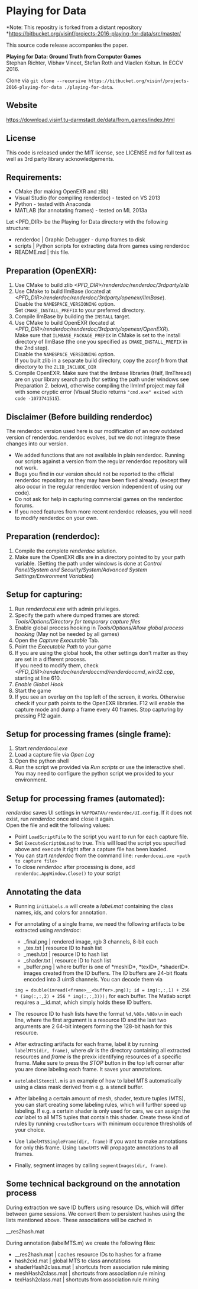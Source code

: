 Playing for Data
===============================================================================

*Note: This repositry is forked from a distant repository *https://bitbucket.org/visinf/projects-2016-playing-for-data/src/master/

This source code release accompanies the paper. 

**Playing for Data: Ground Truth from Computer Games**  
Stephan Richter, Vibhav Vineet, Stefan Roth and Vladlen Koltun. In ECCV 2016.  

Clone via `git clone --recursive https://bitbucket.org/visinf/projects-2016-playing-for-data ./playing-for-data`.


Website
-------------------------------------------------------------------------------
https://download.visinf.tu-darmstadt.de/data/from_games/index.html


License
-------------------------------------------------------------------------------
This code is released under the MIT license, see LICENSE.md for full text as well as 3rd party library acknowledgements.

Requirements:
-------------------------------------------------------------------------------
* CMake (for making OpenEXR and zlib)
* Visual Studio (for compiling renderdoc) - tested on VS 2013
* Python - tested with Anaconda
* MATLAB (for annotating frames) - tested on ML 2013a


Let <PFD_DIR> be the Playing for Data directory with the following structure:

* renderdoc  | Graphic Debugger - dump frames to disk
* scripts    | Python scripts for extracting data from games using renderdoc
* README.md  | this file.


Preparation (OpenEXR):
-------------------------------------------------------------------------------
1. Use CMake to build zlib *<PFD_DIR>/renderdoc/renderdoc/3rdparty/zlib*
2. Use CMake to build IlmBase (located at *<PFD_DIR>/renderdoc/renderdoc/3rdparty/openexr/IlmBase*).  
   Disable the `NAMESPACE_VERSIONING` option.  
   Set `CMAKE_INSTALL_PREFIX` to your preferred directory.   
3. Compile IlmBase by building the `INSTALL` target.
4. Use CMake to build OpenEXR (located at *<PFD_DIR>/renderdoc/renderdoc/3rdparty/openexr/OpenEXR*).  
   Make sure that `ILMBASE_PACKAGE_PREFIX` in CMake is set to the install directory of IlmBase
   (the one you specified as `CMAKE_INSTALL_PREFIX` in the 2nd step).  
   Disable the `NAMESPACE_VERSIONING` option.  
   If you built zlib in a separate build directory, copy the *zconf.h* from that directory to the `ZLIB_INCLUDE_DIR`
5. Compile OpenEXR. Make sure that the ilmbase libraries (Half, IlmThread) are on your library search path 
   (for setting the path under windows see Preparation 2. below), 
   otherwise compiling the IlmImf project may fail with some cryptic error (Visual Studio returns `"cmd.exe" exited with code -1073741515`).
   

Disclaimer (Before building renderdoc)
-------------------------------------------------------------------------------
The renderdoc version used here is our modification of an now outdated version of renderdoc.
renderdoc evolves, but we do not integrate these changes into our version.

* We added functions that are not available in plain renderdoc. Running our scripts against a version from the regular renderdoc repository will not work.
* Bugs you find in our version should not be reported to the official renderdoc repository as they may have been fixed already. (except they also occur in the regular renderdoc version independent of using our code).
* Do not ask for help in capturing commercial games on the renderdoc forums.
* If you need features from more recent renderdoc releases, you will need to modify renderdoc on your own.


Preparation (renderdoc):
-------------------------------------------------------------------------------
1. Compile the complete *renderdoc* solution.
2. Make sure the OpenEXR dlls are in a directory pointed to by your path variable.
   (Setting the path under windows is done at
    *Control Panel/System and Security/System/Advanced System Settings/Environment Variables*)



Setup for capturing:
-------------------------------------------------------------------------------
1. Run *renderdocui.exe* with admin privileges.
2. Specify the path where dumped frames are stored: *Tools/Options/Directory for temporary capture files*
3. Enable global process hooking in *Tools/Options/Allow global process hooking* (May not be needed by all games)
4. Open the *Capture Executable* Tab.
5. Point the *Executable Path* to your game
6. If you are using the global hook, the other settings don't matter as they are set in a different process.  
   If you need to modify them, check *<PFD_DIR>/renderdoc/renderdoccmd/renderdoccmd_win32.cpp*, starting at line 610.
7. *Enable Global Hook*
8. Start the game
9. If you see an overlay on the top left of the screen, it works. Otherwise check if your path points to the OpenEXR libraries.
   F12 will enable the capture mode and dump a frame every 40 frames. Stop capturing by pressing F12 again.


Setup for processing frames (single frame):
-------------------------------------------------------------------------------
1. Start *renderdocui.exe*
2. Load a capture file via *Open Log*
3. Open the python shell
4. Run the script we provided via *Run scripts* or use the interactive shell.  
   You may need to configure the python script we provided to your environment.


Setup for processing frames (automated):
-------------------------------------------------------------------------------
*renderdoc* saves UI settings in `%APPDATA%/renderdoc/UI.config`. 
If it does not exist, run *renderdoc* once and close it again.  
Open the file and edit the following values:

* Point `LoadScriptFile` to the script you want to run for each capture file.
* Set `ExecuteScriptOnLoad` to true. This will load the script you specified above
  and execute it right after a capture file has been loaded.
* You can start *renderdoc* from the command line: `renderdocui.exe <path to capture file>`
* To close *renderdoc* after processing is done, add `renderdoc.AppWindow.Close()` to your script


Annotating the data
-------------------------------------------------------------------------------

* Running `initLabels.m` will create a *label.mat* containing
  the class names, ids, and colors for annotation. 

* For annotating of a single frame, we need the following artifacts to be
  extracted using *renderdoc*:
   * <frame>_final.png    |  rendered image, rgb 3 channels, 8-bit each
   * <frame>_tex.txt      |  resource ID to hash list
   * <frame>_mesh.txt     |  resource ID to hash list
   * <frame>_shader.txt   |  resource ID to hash list
   * <frame>_buffer.png   |  where buffer is one of *meshID*, *texID*, *shaderID*. images created from the ID buffers. The ID buffers are 24-bit floats encoded into 3 uint8 channels. You can decode them via
   `img = double(imread(<frame>__<buffer>.png)); id = img(:,:,1) + 256 * (img(:,:,2) + 256 * img(:,:,3)));`
for each buffer. The Matlab script requires a <frame>__id.mat, which simply holds these ID buffers.  

* The resource ID to hash lists have the format `%d,%08x.%08x\n`
  in each line, where the first argument is a resource ID and the last two
  arguments are 2 64-bit integers forming the 128-bit hash for this resource.

* After extracting artifacts for each frame, label it by running
  `labelMTS(dir, frame)`, where *dir* is the directory containing all extracted resources and *frame*
  is the prexix identifying resources of a specific frame.
  Make sure to press the *STOP* button in the top left corner after you
  are done labeling each frame. It saves your annotations.

* `autolabelStencil.m` is an example of how to label MTS automatically
  using a class mask derived from e.g. a stencil buffer.

* After labeling a certain amount of mesh, shader, texture tuples (MTS),
  you can start creating some labeling rules, which will further speed up labeling.
  If e.g. a certain shader is only used for cars, we can assign 
  the *car* label to all MTS tuples that contain this shader.
  Create these kind of rules by running `createShortcurs` with 
  minimum occurence thresholds of your choice.

* Use `labelMTSSingleFrame(dir, frame)` if you want to make annotations
  for only this frame. Using `labelMTS` will propagate annotations to all frames.

* Finally, segment images by calling `segmentImages(dir, frame)`.

Some technical background on the annotation process
-------------------------------------------------------------------------------
During extraction we save ID buffers using resource IDs, 
which will differ between game sessions. We convert them
to persistent hashes using the lists mentioned above.
These associations will be cached in 
<frame>__res2hash.mat

During annotation (labelMTS.m) we create the following files:
* <frame>__res2hash.mat    | caches resource IDs to hashes for a frame
* hash2cid.mat             | global MTS to class annotations
* shaderHash2class.mat     | shortcuts from association rule mining
* meshHash2class.mat       | shortcuts from association rule mining
* texHash2class.mat        | shortcuts from association rule mining